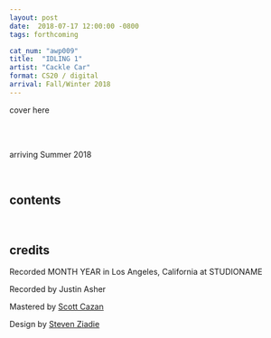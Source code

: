 ```yaml
---
layout: post
date:  2018-07-17 12:00:00 -0800
tags: forthcoming

cat_num: "awp009"
title:  "IDLING 1"
artist: "Cackle Car"
format: CS20 / digital
arrival: Fall/Winter 2018
---
```


cover here

<br/>

<br/>arriving Summer 2018

<br/>

## contents

<br/>

## credits

Recorded MONTH YEAR in Los Angeles, California at STUDIONAME

Recorded by Justin Asher

Mastered by [Scott Cazan](http://www.scottcazan.com/)

Design by [Steven Ziadie](http://s-ziadie.com/)

<br/>
